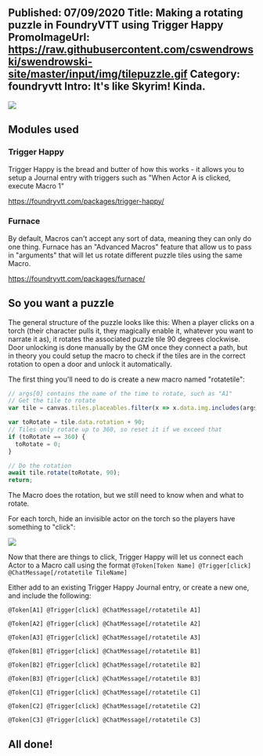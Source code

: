 Published: 07/09/2020
Title: Making a rotating puzzle in FoundryVTT using Trigger Happy
PromoImageUrl: https://raw.githubusercontent.com/cswendrowski/swendrowski-site/master/input/img/tilepuzzle.gif
Category: foundryvtt
Intro: It's like Skyrim! Kinda.
---

<img src="https://raw.githubusercontent.com/cswendrowski/swendrowski-site/master/input/img/tilepuzzle.gif" class="img-responsive" />

## Modules used

### Trigger Happy
Trigger Happy is the bread and butter of how this works - it allows you to setup a Journal entry with triggers such as "When Actor A is clicked, execute Macro 1"

https://foundryvtt.com/packages/trigger-happy/

### Furnace
By default, Macros can't accept any sort of data, meaning they can only do one thing. Furnace has an "Advanced Macros" feature that allow us to pass in "arguments" that will let us rotate different puzzle tiles using the same Macro.

https://foundryvtt.com/packages/furnace/

## So you want a puzzle

The general structure of the puzzle looks like this: When a player clicks on a torch (their character pulls it, they magically enable it, whatever you want to narrate it as), it rotates the associated puzzle tile 90 degrees clockwise. Door unlocking is done manually by the GM once they connect a path, but in theory you could setup the macro to check if the tiles are in the correct rotation to open a door and unlock it automatically.

The first thing you'll need to do is create a new macro named "rotatetile":
```js
// args[0] contains the name of the time to rotate, such as "A1"
// Get the tile to rotate
var tile = canvas.tiles.placeables.filter(x => x.data.img.includes(args[0]))[0];

var toRotate = tile.data.rotation + 90;
// Tiles only rotate up to 360, so reset it if we exceed that
if (toRotate == 360) {
  toRotate = 0;
}

// Do the rotation
await tile.rotate(toRotate, 90);
return;
```

The Macro does the rotation, but we still need to know when and what to rotate.

For each torch, hide an invisible actor on the torch so the players have something to "click":

<img src="https://raw.githubusercontent.com/cswendrowski/swendrowski-site/master/input/img/puzzletriggeractors.PNG" class="img-responsive" />

Now that there are things to click, Trigger Happy will let us connect each Actor to a Macro call using the format `@Token[Token Name] @Trigger[click] @ChatMessage[/rotatetile TileName]`

Either add to an existing Trigger Happy Journal entry, or create a new one, and include the following:
```
@Token[A1] @Trigger[click] @ChatMessage[/rotatetile A1]

@Token[A2] @Trigger[click] @ChatMessage[/rotatetile A2]

@Token[A3] @Trigger[click] @ChatMessage[/rotatetile A3]

@Token[B1] @Trigger[click] @ChatMessage[/rotatetile B1]

@Token[B2] @Trigger[click] @ChatMessage[/rotatetile B2]

@Token[B3] @Trigger[click] @ChatMessage[/rotatetile B3]

@Token[C1] @Trigger[click] @ChatMessage[/rotatetile C1]

@Token[C2] @Trigger[click] @ChatMessage[/rotatetile C2]

@Token[C3] @Trigger[click] @ChatMessage[/rotatetile C3]
```

## All done!
